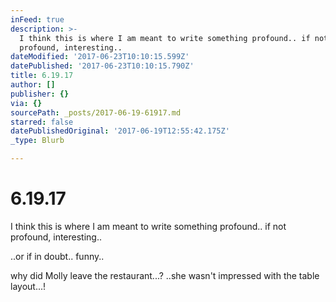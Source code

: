 ```yaml
---
inFeed: true
description: >-
  I think this is where I am meant to write something profound.. if not
  profound, interesting..
dateModified: '2017-06-23T10:10:15.599Z'
datePublished: '2017-06-23T10:10:15.790Z'
title: 6.19.17
author: []
publisher: {}
via: {}
sourcePath: _posts/2017-06-19-61917.md
starred: false
datePublishedOriginal: '2017-06-19T12:55:42.175Z'
_type: Blurb

---
```

# 6.19.17

I think this is where I am meant to write something profound.. if not profound, interesting..

..or if in doubt.. funny..

why did Molly leave the restaurant...? ..she wasn't impressed with the table layout...!